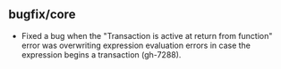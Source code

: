 ## bugfix/core

* Fixed a bug when the "Transaction is active at return from function" error
  was overwriting expression evaluation errors in case the expression begins a transaction (gh-7288).
